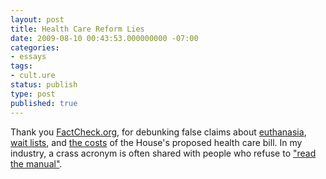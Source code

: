 ```yaml
---
layout: post
title: Health Care Reform Lies
date: 2009-08-10 00:43:53.000000000 -07:00
categories:
- essays
tags:
- cult.ure
status: publish
type: post
published: true
---
```

Thank you [FactCheck.org](http://FactCheck.org/), for debunking false claims about [euthanasia](http://FactCheck.org/2009/07/false-euthanasia-claims/), [wait lists](http://FactCheck.org/2009/08/dying-on-a-wait-list/), and [the costs](http://FactCheck.org/2009/07/obamas-health-care-news-conference/) of the House's proposed health care bill. In my industry, a crass acronym is often shared with people who refuse to ["read the manual"](http://edlabor.house.gov/documents/111/pdf/publications/AAHCA-BillText-071409.pdf).
